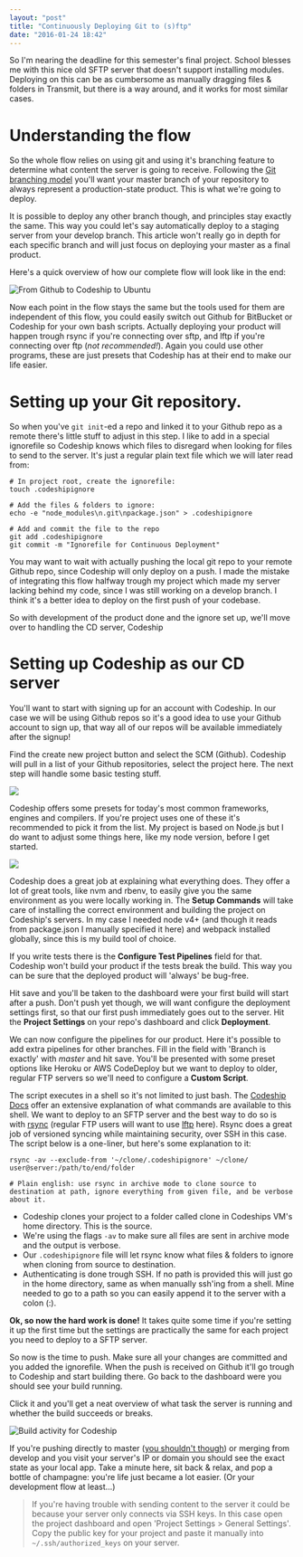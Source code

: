 ```yaml
---
layout: "post"
title: "Continuously Deploying Git to (s)ftp"
date: "2016-01-24 18:42"
---
```


So I'm nearing the deadline for this semester's final project.
School blesses me with this nice old SFTP server that doesn't support installing modules. Deploying on this can be as cumbersome as manually dragging files & folders in Transmit, but there is a way around, and it works for most similar cases.

# Understanding the flow
So the whole flow relies on using git and using it's branching feature to determine what content
the server is going to receive. Following the [Git branching model](http://nvie.com/posts/a-successful-git-branching-model/) you'll want your master branch of your repository to always represent a production-state product. This is what we're going to deploy.

It is possible to deploy any other branch though, and principles stay exactly the same. This way you could let's say automatically deploy to a staging server from your develop branch. This article won't really go in depth for each specific branch and will just focus on deploying your master as a final product.

Here's a quick overview of how our complete flow will look like in the end:

![From Github to Codeship to Ubuntu](http://res.cloudinary.com/thibault-maekelbergh/image/upload/v1453657639/CD%20over%20Git/Artboard_1.png)

Now each point in the flow stays the same but the tools used for them are independent of this flow, you could easily switch out Github for BitBucket or Codeship for your own bash scripts. Actually deploying your product will happen trough rsync if you're connecting over sftp, and lftp if you're connecting over ftp (*not recommended!*). Again you could use other programs, these are just presets that Codeship has at their end to make our life easier.

# Setting up your Git repository.
So when you've `git init`-ed a repo and linked it to your Github repo as a remote there's little stuff to adjust in this step. I like to add in a special ignorefile so Codeship knows which files to disregard when looking for files to send to the server. It's just a regular plain text file which we will later read from:

```console
# In project root, create the ignorefile:
touch .codeshipignore

# Add the files & folders to ignore:
echo -e "node_modules\n.git\npackage.json" > .codeshipignore

# Add and commit the file to the repo
git add .codeshipignore
git commit -m "Ignorefile for Continuous Deployment"
```

You may want to wait with actually pushing the local git repo to your remote Github repo, since Codeship will only deploy on a push. I made the mistake of integrating this flow halfway trough my project which made my server lacking behind my code, since I was still working on a develop branch. I think it's a better idea to deploy on the first push of your codebase.

So with development of the product done and the ignore set up, we'll move over to handling the CD server, Codeship

# Setting up Codeship as our CD server
You'll want to start with signing up for an account with Codeship. In our case we will be using Github repos so it's a good idea to use your Github account to sign up, that way all of our repos will be available immediately after the signup!

Find the create new project button and select the SCM (Github). Codeship will pull in a list of your Github repositories, select the project here. The next step will handle some basic testing stuff.

![](http://res.cloudinary.com/thibault-maekelbergh/image/upload/v1453657800/CD%20over%20Git/Screen_Shot_2016-01-24_at_18.11.11.png)

Codeship offers some presets for today's most common frameworks, engines and compilers. If you're project uses one of these it's recommended to pick it from the list. My project is based on Node.js but I do want to adjust some things here, like my node version, before I get started.

![](http://res.cloudinary.com/thibault-maekelbergh/image/upload/v1453657639/CD%20over%20Git/Screen_Shot_2016-01-24_at_18.14.41.png)

Codeship does a great job at explaining what everything does. They offer a lot of great tools, like nvm and rbenv, to easily give you the same environment as you were locally working in.
The **Setup Commands** will take care of installing the correct environment and building the project on Codeship's servers. In my case I needed node v4+ (and though it reads from package.json I manually specified it here) and webpack installed globally, since this is my build tool of choice.

If you write tests there is the **Configure Test Pipelines** field for that. Codeship won't build your product if the tests break the build. This way you can be sure that the deployed product will 'always' be bug-free.

Hit save and you'll be taken to the dashboard were your first build will start after a push. Don't push yet though, we will want configure the deployment settings first, so that our first push immediately goes out to the server. Hit the **Project Settings** on your repo's dashboard and click **Deployment**.

We can now configure the pipelines for our product. Here it's possible to add extra pipelines for other branches. Fill in the field with 'Branch is exactly' with *master* and hit save. You'll be presented with some preset options like Heroku or AWS CodeDeploy but we want to deploy to older, regular FTP servers so we'll need to configure a **Custom Script**.

The script executes in a shell so it's not limited to just bash. The [Codeship Docs](https://codeship.com/documentation/) offer an extensive explanation of what commands are available to this shell. We want to deploy to an SFTP server and the best way to do so is with [rsync](http://linux.die.net/man/1/rsync) (regular FTP users will want to use [lftp](http://linux.die.net/man/1/lftp) here). Rsync does a great job of versioned syncing while maintaining security, over SSH in this case.
The script below is a one-liner, but here's some explanation to it:

```console
rsync -av --exclude-from '~/clone/.codeshipignore' ~/clone/ user@server:/path/to/end/folder

# Plain english: use rsync in archive mode to clone source to destination at path, ignore everything from given file, and be verbose about it.
```

- Codeship clones your project to a folder called clone in Codeships VM's home directory. This is the source.
- We're using the flags `-av` to make sure all files are sent in archive mode and the output is verbose.
- Our `.codeshipignore` file will let rsync know what files & folders to ignore when cloning from source to destination.
- Authenticating is done trough SSH. If no path is provided this will just go in the home directory, same as when manually ssh'ing from a shell. Mine needed to go to a path so you can easily append it to the server with a colon (:).

**Ok, so now the hard work is done!** It takes quite some time if you're setting it up the first time but the settings are practically the same for each project you need to deploy to a SFTP server.

So now is the time to push. Make sure all your changes are committed and you added the ignorefile. When the push is received on Github it'll go trough to Codeship and start building there. Go back to the dashboard were you should see your build running.

Click it and you'll get a neat overview of what task the server is running and whether the build succeeds or breaks.

![Build activity for Codeship](http://res.cloudinary.com/thibault-maekelbergh/image/upload/v1453657639/CD%20over%20Git/Screen_Shot_2016-01-24_at_18.19.57.png)

If you're pushing directly to master ([you shouldn't though](http://nvie.com/posts/a-successful-git-branching-model/)) or merging from develop and you visit your server's IP or domain you should see the exact state as your local app. Take a minute here, sit back & relax, and pop a bottle of champagne: you're life just became a lot easier. (Or your development flow at least…)

> If you're having trouble with sending content to the server it could be because your server only connects via SSH keys. In this case open the project dashboard and open 'Project Settings > General Settings'. Copy the public key for your project and paste it manually into `~/.ssh/authorized_keys` on your server.
